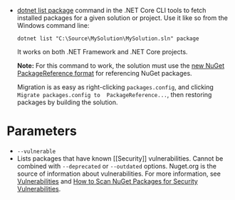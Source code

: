 - [dotnet list package](https://learn.microsoft.com/en-us/dotnet/core/tools/dotnet-list-package)  command in the .NET Core CLI tools to fetch installed packages for a given solution or project. Use it like so from the Windows command line:
  
  `dotnet list "C:\Source\MySolution\MySolution.sln" package`
  
  It works on both .NET Framework and .NET Core projects.
  
  **Note:** For this command to work, the solution must use the [new NuGet PackageReference format](https://learn.microsoft.com/en-us/nuget/consume-packages/migrate-packages-config-to-package-reference) for referencing NuGet packages.
  
  Migration is as easy as right-clicking ``packages.config``, and clicking ``Migrate packages.config to 
    PackageReference...``, then restoring packages by building the solution.
# Parameters
- `--vulnerable`
- Lists packages that have known [[Security]] vulnerabilities. Cannot be combined with  `--deprecated`  or  `--outdated`  options. Nuget.org is the source of information about vulnerabilities. For more information, see [Vulnerabilities](https://learn.microsoft.com/en-us/nuget/api/registration-base-url-resource) and [How to Scan NuGet Packages for Security Vulnerabilities](https://devblogs.microsoft.com/nuget/how-to-scan-nuget-packages-for-security-vulnerabilities/).